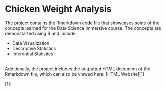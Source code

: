# Chicken Weight Analysis

The project contains the Rmarkdown code file that showcases some of the concepts learned for the Data Science Immersive course. The concepts are demonstarted using R and include:</br> 
- Data Visualization
- Descriptive Statistics
- Inferential Statistics 
</br>
Additionally, the project includes the outputted HTML document of the Rmarkdown file, which can also be viewed here: [HTML Website][1]



[1]: 
